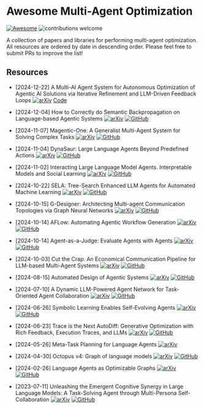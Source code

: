 # Awesome Multi-Agent Optimization 
[![Awesome](https://cdn.rawgit.com/sindresorhus/awesome/d7305f38d29fed78fa85652e3a63e154dd8e8829/media/badge.svg)](https://github.com/sindresorhus/awesome)
![contributions welcome](https://img.shields.io/badge/contributions-welcome-blue.svg?style=flat)

A collection of papers and libraries for performing multi-agent optimization. All resources are ordered by date in descending order. Please feel free to submit PRs to improve the list! 

## Resources 
- [2024-12-22] A Multi-AI Agent System for Autonomous Optimization of Agentic AI Solutions via Iterative Refinement and LLM-Driven Feedback Loops [![arXiv](https://img.shields.io/badge/arXiv-b31b1b.svg)](https://arxiv.org/abs/2412.17149) [Code](https://anonymous.4open.science/r/evolver-1D11/README.md)

- [2024-12-04] How to Correctly do Semantic Backpropagation on Language-based Agentic Systems [![arXiv](https://img.shields.io/badge/arXiv-b31b1b.svg)](https://arxiv.org/abs/2412.03624) [![GitHub](https://img.shields.io/github/stars/HishamAlyahya/semantic_backprop.svg?style=social&label=Star)](https://github.com/HishamAlyahya/semantic_backprop)

- [2024-11-07] Magentic-One: A Generalist Multi-Agent System for Solving Complex Tasks [![arXiv](https://img.shields.io/badge/arXiv-b31b1b.svg)](https://arxiv.org/abs/2411.04468) [![GitHub](https://img.shields.io/github/stars/microsoft/autogen.svg?style=social&label=Star)](https://github.com/microsoft/autogen/tree/main/python/packages/autogen-magentic-one)

- [2024-11-04] DynaSaur: Large Language Agents Beyond Predefined Actions [![arXiv](https://img.shields.io/badge/arXiv-b31b1b.svg)](https://arxiv.org/abs/2411.01747) [![GitHub](https://img.shields.io/github/stars/adobe-research/dynasaur.svg?style=social&label=Star)](https://github.com/adobe-research/dynasaur)

- [2024-11-02] Interacting Large Language Model Agents. Interpretable Models and Social Learning [![arXiv](https://img.shields.io/badge/arXiv-b31b1b.svg)](https://arxiv.org/abs/2411.01271) [![GitHub](https://img.shields.io/github/stars/aditj/sociallearningllm.svg?style=social&label=Star)](https://github.com/aditj/sociallearningllm)

- [2024-10-22] SELA: Tree-Search Enhanced LLM Agents for Automated Machine Learning [![arXiv](https://img.shields.io/badge/arXiv-b31b1b.svg)](https://arxiv.org/abs/2410.17238) [![GitHub](https://img.shields.io/github/stars/geekan/MetaGPT.svg?style=social&label=Star)](https://github.com/geekan/MetaGPT/blob/main/metagpt/ext/sela/)

- [2024-10-15] G-Designer: Architecting Multi-agent Communication Topologies via Graph Neural Networks [![arXiv](https://img.shields.io/badge/arXiv-b31b1b.svg)](https://arxiv.org/pdf/2410.11782) [![GitHub](https://img.shields.io/github/stars/yanweiyue/GDesigner.svg?style=social&label=Star)](https://github.com/yanweiyue/GDesigner)

- [2024-10-14] AFLow: Automating Agentic Workflow Generation [![arXiv](https://img.shields.io/badge/arXiv-b31b1b.svg)](https://arxiv.org/abs/2410.10762) [![GitHub](https://img.shields.io/github/stars/geekan/MetaGPT.svg?style=social&label=Star)](https://github.com/geekan/MetaGPT/tree/main/examples/aflow)

- [2024-10-14] Agent-as-a-Judge: Evaluate Agents with Agents [![arXiv](https://img.shields.io/badge/arXiv-b31b1b.svg)](https://arxiv.org/abs/2410.10934) [![GitHub](https://img.shields.io/github/stars/metauto-ai/agent-as-a-judge.svg?style=social&label=Star)](https://github.com/metauto-ai/agent-as-a-judge)

- [2024-10-03] Cut the Crap: An Economical Communication Pipeline for LLM-based Multi-Agent Systems [![arXiv](https://img.shields.io/badge/arXiv-b31b1b.svg)](https://arxiv.org/abs/2410.02506) [![GitHub](https://img.shields.io/github/stars/yanweiyue/AgentPrune.svg?style=social&label=Star)](https://github.com/yanweiyue/AgentPrune)

- [2024-08-15] Automated Design of Agentic Systems [![arXiv](https://img.shields.io/badge/arXiv-b31b1b.svg)](https://arxiv.org/abs/2408.08435) [![GitHub](https://img.shields.io/github/stars/ShengranHu/ADAS.svg?style=social&label=Star)](https://github.com/ShengranHu/ADAS)

- [2024-07-10] A Dynamic LLM-Powered Agent Network for Task-Oriented Agent Collaboration [![arXiv](https://img.shields.io/badge/arXiv-b31b1b.svg)](https://arxiv.org/abs/2310.02170) [![GitHub](https://img.shields.io/github/stars/SALT-NLP/DyLAN.svg?style=social&label=Star)](https://github.com/SALT-NLP/DyLAN)

- [2024-06-26] Symbolic Learning Enables Self-Evolving Agents [![arXiv](https://img.shields.io/badge/arXiv-b31b1b.svg)](https://arxiv.org/abs/2406.18532) [![GitHub](https://img.shields.io/github/stars/aiwaves-cn/agents.svg?style=social&label=Star)](https://github.com/aiwaves-cn/agents)

- [2024-06-23] Trace is the Next AutoDiff: Generative Optimization with Rich Feedback, Execution Traces, and LLMs [![arXiv](https://img.shields.io/badge/arXiv-b31b1b.svg)](https://arxiv.org/abs/2406.16218) [![GitHub](https://img.shields.io/github/stars/microsoft/trace.svg?style=social&label=Star)](https://github.com/microsoft/trace)

- [2024-05-26] Meta-Task Planning for Language Agents [![arXiv](https://img.shields.io/badge/arXiv-b31b1b.svg)](https://arxiv.org/abs/2405.16510)

- [2024-04-30] Octopus v4: Graph of language models [![arXiv](https://img.shields.io/badge/arXiv-b31b1b.svg)](https://arxiv.org/abs/2404.19296) [![GitHub](https://img.shields.io/github/stars/NexaAI/octopus-v4.svg?style=social&label=Star)](https://github.com/NexaAI/octopus-v4)

- [2024-02-26] Language Agents as Optimizable Graphs [![arXiv](https://img.shields.io/badge/arXiv-b31b1b.svg)](https://arxiv.org/abs/2402.16823) [![GitHub](https://img.shields.io/github/stars/metauto-ai/gptswarm.svg?style=social&label=Star)](https://github.com/metauto-ai/gptswarm)

- [2023-07-11] Unleashing the Emergent Cognitive Synergy in Large Language Models: A Task-Solving Agent through Multi-Persona Self-Collaboration [![arXiv](https://img.shields.io/badge/arXiv-b31b1b.svg)](https://arxiv.org/abs/2307.05300) [![GitHub](https://img.shields.io/github/stars/MikeWangWZHL/Solo-Performance-Prompting.svg?style=social&label=Star)](https://github.com/MikeWangWZHL/Solo-Performance-Prompting)


